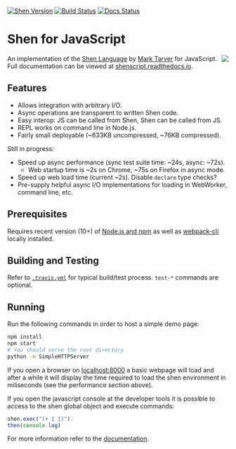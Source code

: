[![Shen Version](https://img.shields.io/badge/shen-21.1-blue.svg)](https://github.com/Shen-Language)
[![Build Status](https://travis-ci.org/rkoeninger/ShenScript.svg?branch=master)](https://travis-ci.org/rkoeninger/ShenScript)
[![Docs Status](https://readthedocs.org/projects/shenscript/badge/?version=latest)](https://shenscript.readthedocs.io/en/latest/?badge=latest)

# Shen for JavaScript

<img src="https://raw.githubusercontent.com/rkoeninger/ShenScript/master/assets/logo.png" align="right">

An implementation of the [Shen Language](http://www.shenlanguage.org) by [Mark Tarver](http://marktarver.com/) for JavaScript. Full documentation can be viewed at [shenscript.readthedocs.io](https://shenscript.readthedocs.io/en/latest/).

## Features

  * Allows integration with arbitrary I/O.
  * Async operations are transparent to written Shen code.
  * Easy interop: JS can be called from Shen, Shen can be called from JS.
  * REPL works on command line in Node.js.
  * Fairly small deployable (\~633KB uncompressed, \~76KB compressed).

Still in progress:

  * Speed up async performance (sync test suite time: \~24s, async: \~72s).
    * Web startup time is \~2s on Chrome, \~75s on Firefox in async mode.
  * Speed up web load time (current \~2s). Disable `declare` type checks?
  * Pre-supply helpful async I/O implementations for loading in WebWorker, command line, etc.

## Prerequisites

Requires recent version (10+) of [Node.js and npm](https://nodejs.org/en/download/) as well as [webpack-cli](https://www.npmjs.com/package/webpack-cli) locally installed.

## Building and Testing

Refer to [`.travis.yml`](.travis.yml) for typical build/test process. `test-*` commands are optional.

## Running

Run the following commands in order to host a simple demo page:

```bash
npm install
npm start
# You should serve the root directory
python -m SimpleHTTPServer
```

If you open a browser on [localhost:8000](localhost:8000) a basic webpage will load and after a while it will display 
the time required to load the shen environment in miliseconds (see the performance section above).

If you open the javascript console at the developer tools it is possible to access to the shen global object and
execute commands:

```javascript
shen.exec("(+ 1 1)").
then(console.log)
```

For more information refer to the [documentation](https://shenscript.readthedocs.io/en/latest/interop.html).
